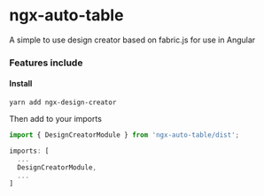 # ngx-auto-table
A simple to use design creator based on fabric.js for use in Angular

<!-- ## [Demo](https://benwinding.github.io/ngx-auto-table/index.html) -->

### Features include
<!-- - Default filtering and sorting of all data
- Uses RXJS observables
- Uses angular material theme and icons under the hood
- Row and Bulk actions, easily configurable
- Typed Data passed into the configuration
- Custom ng-templates for each column -->

#### Install
`yarn add ngx-design-creator`

Then add to your imports

``` typescript
import { DesignCreatorModule } from 'ngx-auto-table/dist';

imports: [
  ...
  DesignCreatorModule,
  ...
]
```

